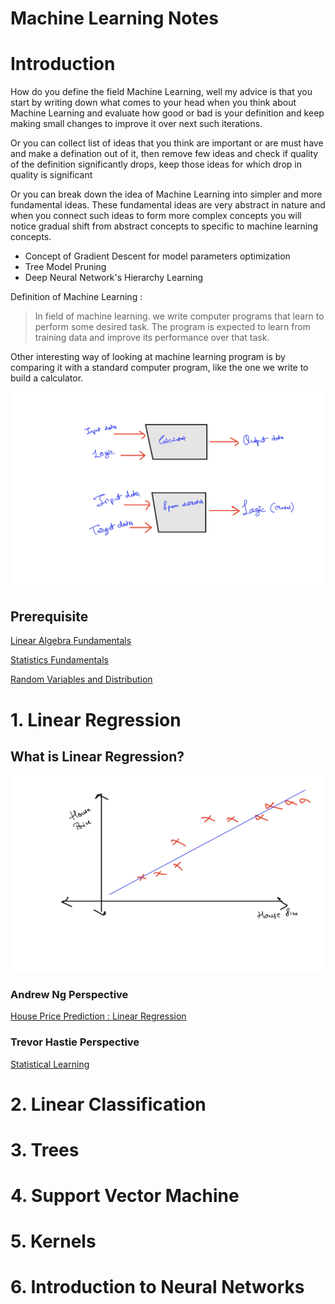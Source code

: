 # Machine Learning Notes

# Introduction

How do you define the field Machine Learning, well my advice is that you start by writing down what comes to your head when you think about Machine Learning and evaluate how good or bad is your definition and keep making small changes to improve it over next such iterations.

Or you can collect list of ideas that you think are important or are must have and make a defination out of it, then remove few ideas and check if quality of the definition significantly drops, keep those ideas for which drop in quality is significant

Or you can break down the idea of Machine Learning into simpler and more fundamental ideas. These fundamental ideas are very abstract in nature and when you connect such ideas to form more complex concepts you will notice gradual shift from abstract concepts to specific to machine learning concepts.

- Concept of Gradient Descent for model parameters optimization
- Tree Model Pruning
- Deep Neural Network's Hierarchy Learning

Definition of Machine Learning : 

> In field of machine learning. we write computer programs that learn to perform some desired task. The program is expected to learn from training data and improve its performance over that task.

Other interesting way of looking at machine learning program is by comparing it with a standard computer program, like the one we write to build a calculator.

![Machine_Learning_Notes/FFCE81C4-D01C-4A3E-9065-D22F3287B030.jpeg](Machine_Learning_Notes/FFCE81C4-D01C-4A3E-9065-D22F3287B030.jpeg)

## Prerequisite

[Linear Algebra Fundamentals](https://www.notion.so/Linear-Algebra-Fundamentals-59582380ab2c42e8b8ca085cf883806d)

[Statistics Fundamentals](https://www.notion.so/Statistics-Fundamentals-7c49aefb586c4d0a9967042911174a34)

[Random Variables and Distribution](https://www.notion.so/Random-Variables-and-Distribution-a7e8c2dd521c4759bb69c4419350c6c8)

# 1. Linear Regression

## What is Linear Regression?

![Machine_Learning_Notes/83762F48-1E87-4392-A723-F93061B5AC54.jpeg](Machine_Learning_Notes/83762F48-1E87-4392-A723-F93061B5AC54.jpeg)

### Andrew Ng Perspective

[House Price Prediction : Linear Regression](https://www.notion.so/House-Price-Prediction-Linear-Regression-96821ff76d6c4a6dacd0c6019f6e0852)

### Trevor Hastie Perspective

[Statistical Learning](https://www.notion.so/Statistical-Learning-5d20bc788c264ba89977fc9a94f308cb)

# 2. Linear Classification

# 3. Trees

# 4. Support Vector Machine

# 5. Kernels

# 6. Introduction to Neural Networks

